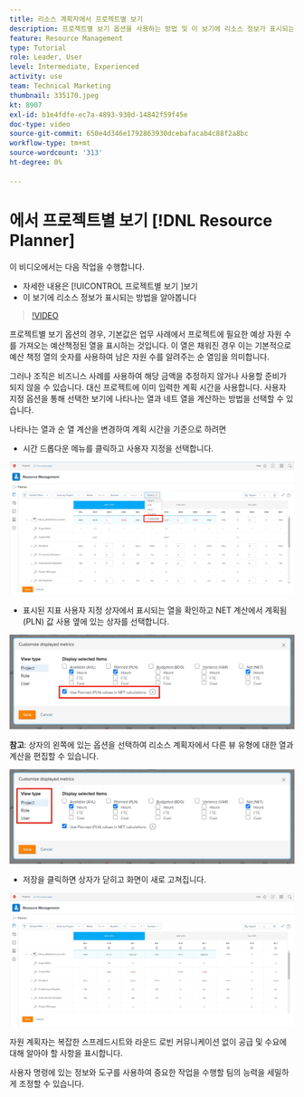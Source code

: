 ```yaml
---
title: 리소스 계획자에서 프로젝트별 보기
description: 프로젝트별 보기 옵션을 사용하는 방법 및 이 보기에 리소스 정보가 표시되는 방법을 참조하십시오.
feature: Resource Management
type: Tutorial
role: Leader, User
level: Intermediate, Experienced
activity: use
team: Technical Marketing
thumbnail: 335170.jpeg
kt: 8907
exl-id: b1e4fdfe-ec7a-4893-930d-14842f59f45e
doc-type: video
source-git-commit: 650e4d346e1792863930dcebafacab4c88f2a8bc
workflow-type: tm+mt
source-wordcount: '313'
ht-degree: 0%

---
```


# 에서 프로젝트별 보기 [!DNL Resource Planner]

이 비디오에서는 다음 작업을 수행합니다.

* 자세한 내용은 [!UICONTROL 프로젝트별 보기 ]보기
* 이 보기에 리소스 정보가 표시되는 방법을 알아봅니다

>[!VIDEO](https://video.tv.adobe.com/v/335170/?quality=12&learn=on)

프로젝트별 보기 옵션의 경우, 기본값은 업무 사례에서 프로젝트에 필요한 예상 자원 수를 가져오는 예산책정된 열을 표시하는 것입니다. 이 열은 채워진 경우 이는 기본적으로 예산 책정 열의 숫자를 사용하여 남은 자원 수를 알려주는 순 열임을 의미합니다.

그러나 조직은 비즈니스 사례를 사용하여 해당 금액을 추정하지 않거나 사용할 준비가 되지 않을 수 있습니다. 대신 프로젝트에 이미 입력한 계획 시간을 사용합니다. 사용자 지정 옵션을 통해 선택한 보기에 나타나는 열과 네트 열을 계산하는 방법을 선택할 수 있습니다.

나타나는 열과 순 열 계산을 변경하여 계획 시간을 기준으로 하려면

* 시간 드롭다운 메뉴를 클릭하고 사용자 지정을 선택합니다.

![드롭다운 메뉴의 사용자 지정 옵션](assets/NetHours01.png)

* 표시된 지표 사용자 지정 상자에서 표시되는 열을 확인하고 NET 계산에서 계획됨(PLN) 값 사용 옆에 있는 상자를 선택합니다.

![NET 계산에서 계획 값 사용 옵션](assets/NetHours02.png)

**참고**: 상자의 왼쪽에 있는 옵션을 선택하여 리소스 계획자에서 다른 뷰 유형에 대한 열과 계산을 편집할 수 있습니다.

![유형 보기 옵션](assets/NetHours03.jpg)

* 저장을 클릭하면 상자가 닫히고 화면이 새로 고쳐집니다.

![리소스 플래너 도구](assets/NetHours04.jpg)

자원 계획자는 복잡한 스프레드시트와 라운드 로빈 커뮤니케이션 없이 공급 및 수요에 대해 알아야 할 사항을 표시합니다.

사용자 명령에 있는 정보와 도구를 사용하여 중요한 작업을 수행할 팀의 능력을 세밀하게 조정할 수 있습니다.
